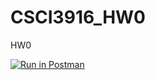 # CSCI3916_HW0
HW0

[![Run in Postman](https://run.pstmn.io/button.svg)](https://app.getpostman.com/run-collection/535ce5cc3ec729af0b3f#?env%5BCSCI3916_HW0%5D=W3sia2V5IjoiYm9va190aXRsZSIsInZhbHVlIjoiVHVyaW5nIiwiZW5hYmxlZCI6dHJ1ZX0seyJrZXkiOiJpZCIsInZhbHVlIjoiUW5VUEJBQUFRQkFKIiwiZW5hYmxlZCI6dHJ1ZX1d)

